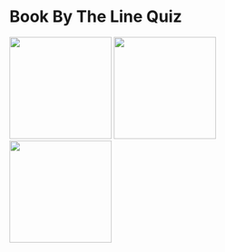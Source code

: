 # Book By The Line Quiz
<img src = "https://github.com/Rown-alt/22byte/assets/79279060/a27690cf-535e-42fb-9cf7-fe2a55e88698" width=180>  <img src = "https://github.com/Rown-alt/22byte/assets/79279060/ebed5b9e-becc-488d-9cb2-0f03a2e5a1d4" width=180> <img src = "https://github.com/Rown-alt/22byte/assets/79279060/7982becd-da17-4b52-96d5-f3b90b939c9e" width=180>
